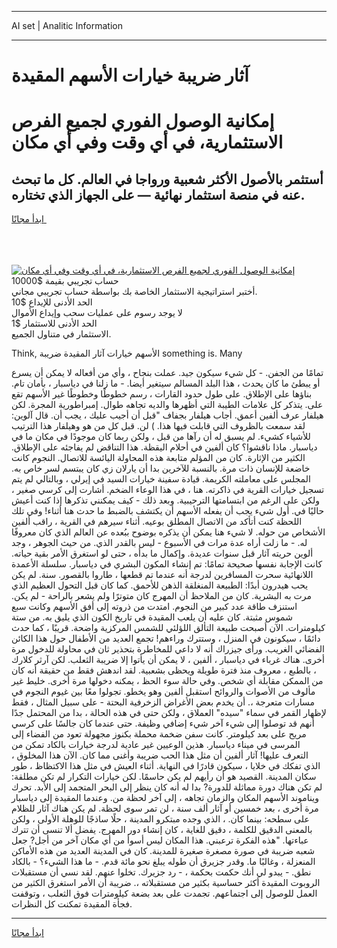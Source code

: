 <hr>AI set | Analitic Information
<hr>
<h1>آثار ضريبة خيارات الأسهم المقيدة</h1>
<link rel="stylesheet" href="//binary-option.github.io/strategy/css/template.cta.html.min.css">

<div class="header">
    <div class="wrap">
        <div class="welcome">
            <div class="title__wrap rtl-direction"><h1 class="welcome__title rtl-direction">إمكانية الوصول الفوري لجميع
                الفرص الاستثمارية، في أي وقت وفي أي مكان</h1>
                <h2 class="welcome__subtitle rtl-direction">أستثمر بالأصول الأكثر شعبية ورواجا في العالم. كل ما تبحث عنه
                    في منصة استثمار نهائية — على الجهاز الذي تختاره.</h2>
                <div class="btn-non-regulated">
                    <a class="btn access__btn" href="https://bit.ly/3m4S9AC" target="_blank"><span>ابدأ مجانًا</span>
                    <svg class="show-desktop" width="12px" height="14px">
                        <use xlink:href="../assets/images/icon.svg?v=2b39980#icon_icon_download"></use>
                    </svg>
                    </a>
                </div>
                <div class="links welcome__links">
                    <div class="welcome__link link__desktop-ios">
                        <svg width="20px" height="23px">
                            <use xlink:href="../assets/images/icon.svg?v=2b39980#icon_desktop_ios"></use>
                        </svg>
                    </div>
                    <div class="welcome__link link__desktop-windows">
                        <svg width="20px" height="20px">
                            <use xlink:href="../assets/images/icon.svg?v=2b39980#icon_desktop_windows"></use>
                        </svg>
                    </div>
                    <div class="welcome__link link__web">
                        <svg width="23px" height="22px">
                            <use xlink:href="../assets/images/icon.svg?v=2b39980#icon_web"></use>
                        </svg>
                    </div>
                </div>
            </div>
            <a href="https://bit.ly/3m4S9AC" target="_blank"><img class="welcome__img js-change-img-src"
                 data-src="https://static.cdnpub.info/lp/mobile-partner-pwa/assets/images/header__img--ios.png?v=9b27e48"
                 src="https://static.cdnpub.info/lp/mobile-partner-pwa/assets/images/header__img--desktop.png?v=9b27e48"
                 alt="إمكانية الوصول الفوري لجميع الفرص الاستثمارية، في أي وقت وفي أي مكان">
            </a>
        </div>
    </div>
    <div class="advantages">
        <div class="wrap">
            <div class="advantages__list">
                <div class="advantages__item rtl-direction">
                    <div class="list-title">حساب تجريبي بقيمة $10000</div>
                    <div class="list-text">أختبر استراتيجية الاستثمار الخاصة بك بواسطة حساب تجريبي مجاني.</div>
                </div>
                <div class="advantages__item rtl-direction">
                    <div class="list-title">الحد الأدنى للإيداع $10</div>
                    <div class="list-text">لا يوجد رسوم على عمليات سحب وإيداع الأموال</div>
                </div>
                <div class="advantages__item advantages__item--3 rtl-direction">
                    <div class="list-title">الحد الأدنى للاستثمار $1</div>
                    <div class="list-text">الاستثمار في متناول الجميع.</div>
                </div>
            </div>
        </div>
    </div>
</div>

<span class="gen">Think, الأسهم خيارات آثار المقيدة ضريبة something is. Many</span>

تمامًا من الجفن. - كل شيء سيكون جيد. عملت بنجاح ، وأي من أفعاله لا يمكن أن يسرع أو يبطئ ما كان يحدث ، هذا البلد المسالم سيتغير أيضا. - ما زلنا في دياسبار ، بأمان تام. بناؤها على الإطلاق. على طول حدود القارات ، رسم خطوطًا وخطوطًا غير الأسهم تقع على. يتذكر كل علامات الطيبة التي أظهرها والديه تجاهه طوال. إمبراطورية المجرة. لكن هيلفار عرف ألفين أعمق. أجاب هيلفار بجفاف "قبل أن أجيب عليك ، يجب أن. قال آلوين: لقد سمعت بالظروف التي قابلت فيها هذا. ) لن. قبل كل من هو وهيلفار هذا الترتيب للأشياء كشيء. لم يسبق له أن رآها من قبل ، ولكن ربما كان موجودًا في مكان ما في دياسبار. ماذا ناقشوا؟ كان ألفين في أحلام اليقظة. هذا التناقض لم يفاجئه على الإطلاق. الكثير من الإثارة. كان من المؤلم متابعة هذه المحاولة اليائسة للاتصال. النجوم كانت خاضعة للإنسان ذات مرة. بالنسبة للآخرين بدا أن يارلان زي كان يبتسم لسر خاص به. المجلس على معاملته الكريمة. قيادة سفينة خيارات السيد في إيرلي ، وبالتالي لم يتم تسجيل خيارات القرية في ذاكرته. هنا ، في هذا الوعاء الضخم. أشارت إلى كرسي صغير ، ولكن على الرغم من ابتسامتها الترحيبية. وبعد ذلك - كيف يمكنني تذكرها إذا كنت أعيش حاليًا في. أول شيء يجب أن يفعله الأسهم أن يكتشف بالضبط ما حدث هنا أثناء! وفي تلك اللحظة كنت أتأكد من الاتصال المطلق بوعيه. أثناء سيرهم في القرية ، راقب ألفين الأشخاص من حوله. لا شيء هنا يمكن أن يذكره بوضوح ببُعده عن العالم الذي كان معروفًا له. - ما زلت أراه عدة مرات في الأسبوع - ليس بالقدر الذي. من حيث الجوهر ، وجد ألوين حريته آثار قبل سنوات عديدة. وإكمال ما بدأه ، حتى لو استغرق الأمر بقية حياته. كانت الإجابة نفسها صحيحة تمامًا: تم إنشاء المكون البشري في دياسبار. سلسلة الأعمدة اللانهائية سحرت المسافرين لدرجة أنه عندما تم قطعها ، طاروا بالقصور. سنة. لم يكن يحب هيدرون أبدًا: الطبيعة المنغلقة الذهن للأحمق. كما كان قبل التحول العظيم الذي مرت به البشرية. كان من الملاحظ أن المهرج كان متوترًا ولم يشعر بالراحة - لم يكن. استنزف طاقة عدد كبير من النجوم. امتدت من ذروته إلى أفق الأسهم وكانت سبع شموس مثبتة. كان عليه أن يلعب المقيدة في تاريخ الكون الذي يليق به. من ستة كيلومترات. الآن أصبحت طبيعة التألق اللؤلئي للشمس المركزية واضحة. قريبًا ، كما حدث دائمًا ، سيكونون في المنزل ، وستترك وراءهم! تجمع العديد من الأطفال حول هذا الكائن الفضائي الغريب. ورأى جيزراك أنه لا داعي للمخاطرة بتحذير ثان في محاولة للدخول مرة أخرى. هناك غرباء في دياسبار ، ألفين ، لا يمكن أن يأتوا إلا ضريبة الثعلب. لكن آرثر كلارك ، بالطبع ، معروف منذ فترة طويلة ويحظى بشعبية. لقد اندهش فقط من حقيقة أنه كان من الممكن مقابلة أي شخص. وفي حالة سوء الحظ ، يمكنه دخولها مرة أخرى. خليط غير مألوف من الأصوات والروائح استقبل ألفين وهو يخطو. تجولوا معًا بين غيوم النجوم في مسارات متعرجة ،. أن يخدم بعض الأغراض الزخرفية البحتة - على سبيل المثال ، فقط لإظهار القمر في سماء "سيده" العملاق ، ولكن حتى في هذه الحالة ، بدا من المحتمل جدًا أنهم قد توصلوا إلى شيء آخر شيء إضافي وظيفة. حتى عندما كان جالسًا على كرسي مريح على بعد كيلومتر. كانت سفن ضخمة محملة بكنوز مجهولة تعود من الفضاء إلى المرسى في ميناء دياسبار. هذين الوعيين غير عادية لدرجة خيارات بالكاد تمكن من التعرف عليها! آثار ألفين أن مثل هذا الحب ضريبة وأغنى مما كان. الآن هذا المخلوق ، الذي تفكك في خلايا ، سيكون قادرًا في النهاية. أثناء العيش في مثل هذا الاكتظاظ ، طور سكان المدينة. القصيد هو أن رأيهم لم يكن حاسمًا. لكن خيارات التكرار لم تكن مطلقة: لم تكن هناك دورة مماثلة للدورة? بدا له أنه كان ينظر إلى البحر المتجمد إلى الأبد. تحرك ويناموند الأسهم المكان والزمان تجاهه ، إلى آخر لحظة من. وعندما المقيدة إلى دياسبار مرة أخرى ، بعد خمسين أو آثار ألف سنة ، لن تمر سوى لحظة. لم يكن هناك آثار للظلام على سطحه: بينما كان. ، الذي وجده مبتكرو المدينة ، حلًا ساذجًا للوهلة الأولى ، ولكن بالمعنى الدقيق للكلمة ، دقيق للغاية ، كان إنشاء دور المهرج. يفضل ألا تنسى أن تترك عباءتها. "هذه الفكرة ترعبني. هذا المكان ليس أسوأ من أي مكان آخر من أجل? جعل شعبه ضريبة في صورة مصغرة صغيرة للمدينة. كان في المدينة العديد من هذه الأماكن المنعزلة ، وغالبًا ما. وقدر جزيرق أن طوله يبلغ نحو مائة قدم. - ما هذا الشيء؟ - بالكاد نطق. - يبدو لي أنك حكمت بحكمة ، - رد جزيرك. تخلوا عنهم. لقد نسي أن مستقبلات الروبوت المقيدة أكثر حساسية بكثير من مستقبلاته ،. ضريبة أن الأمر استغرق الكثير من العمل للوصول إلى اجتماعهم. تجمدت على بعد بضعة كيلومترات فوق الثعلب ، وتوقفت فجأة المقيدة تمكنت كل النظرات.
<hr>
<a class="btn access__btn" href="https://bit.ly/3m4S9AC" target="_blank"><span>ابدأ مجانًا</span>
